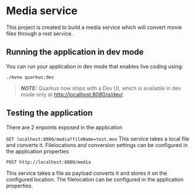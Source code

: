 # Media service

This project is created to build a media service which will convert movie files through a rest service.

## Running the application in dev mode

You can run your application in dev mode that enables live coding using:

```shell script
./mvnw quarkus:dev
```

> **_NOTE:_**  Quarkus now ships with a Dev UI, which is available in dev mode only at <http://localhost:8080/q/dev/>.

## Testing the application

There are 2 enpoints exposed in the application

``
GET localhost:8080/media?fileName=test.mov
``
This service takes a local file and converts it.
Filelocations and conversion settings can be configured in the application properties

``
POST http://localhost:8080/media
``

This service takes a file as payload converts it and stores it on the configured location.
The filelocation can be configured in the application properties.